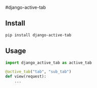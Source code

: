 #django-active-tab


## Install
```Bash
pip install django-active-tab
```


## Usage
```Python
import django_active_tab as active_tab

@active_tab("tab", "sub_tab")
def view(request):
	...
```
